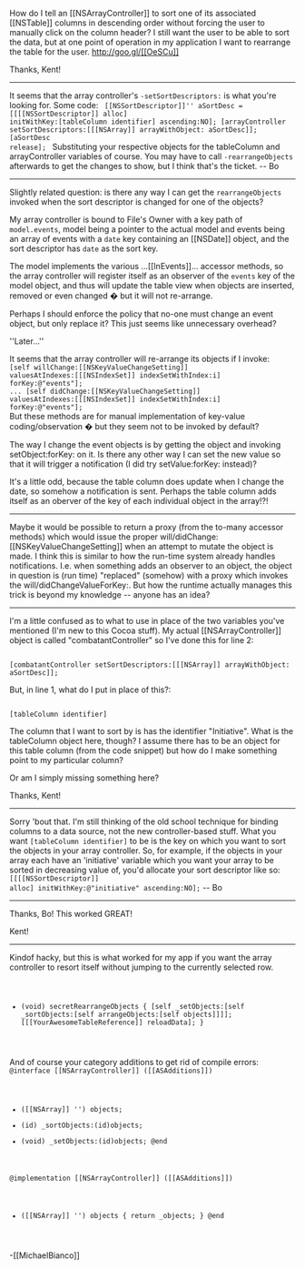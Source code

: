 How do I tell an [[NSArrayController]] to sort one of its associated [[NSTable]] columns in descending order without forcing the user to manually click on the column header? I still want the user to be able to sort the data, but at one point of operation in my application I want to rearrange the table for the user. http://goo.gl/[[OeSCu]]

Thanks,
Kent!

----

It seems that the array controller's <code>-setSortDescriptors:</code> is what you're looking for.  Some code:
<code>
[[NSSortDescriptor]]'' aSortDesc = [[[[NSSortDescriptor]] alloc] 
                                                 initWithKey:[tableColumn identifier] ascending:NO];
[arrayController setSortDescriptors:[[[NSArray]] arrayWithObject: aSortDesc]];
[aSortDesc release];
</code>
Substituting your respective objects for the tableColumn and arrayController variables of course. You may have to call
<code>-rearrangeObjects</code> afterwards to get the changes to show, but I think that's the ticket.  -- Bo

----

Slightly related question: is there any way I can get the <code>rearrangeObjects</code> invoked when the sort descriptor is changed for one of the objects?

My array controller is bound to File's Owner with a key path of <code>model.events</code>, model being a pointer to the actual model and events being an array of events with a <code>date</code> key containing an [[NSDate]] object, and the sort descriptor has <code>date</code> as the sort key.

The model implements the various ...[[InEvents]]... accessor methods, so the array controller will register itself as an observer of the <code>events</code> key of the model object, and thus will update the table view when objects are inserted,  removed or even changed � but it will not re-arrange.

Perhaps I should enforce the policy that no-one must change an event object, but only replace it? This just seems like unnecessary overhead?

''Later...''

It seems that the array controller will re-arrange its objects if I invoke:
<code>
[self willChange:[[NSKeyValueChangeSetting]] valuesAtIndexes:[[[NSIndexSet]] indexSetWithIndex:i] forKey:@"events"];
...
[self didChange:[[NSKeyValueChangeSetting]] valuesAtIndexes:[[[NSIndexSet]] indexSetWithIndex:i] forKey:@"events"];
</code>
But these methods are for manual implementation of key-value coding/observation � but they seem not to be invoked by default?

The way I change the event objects is by getting the object and invoking setObject:forKey: on it. Is there any other way I can set the new value so that it will trigger a notification (I did try setValue:forKey: instead)?

It's a little odd, because the table column does update when I change the date, so somehow a notification is sent. Perhaps the table column adds itself as an oberver of the key of each individual object in the array!?!

----

Maybe it would be possible to return a proxy (from the to-many accessor methods) which would issue the proper will/didChange:[[NSKeyValueChangeSetting]] when an attempt to mutate the object is made. I think this is similar to how the run-time system already handles notifications. I.e. when something adds an observer to an object, the object in question is (run time) "replaced" (somehow) with a proxy which invokes the will/didChangeValueForKey:. But how the runtime actually manages this trick is beyond my knowledge -- anyone has an idea?

----

I'm a little confused as to what to use in place of the two variables you've mentioned (I'm new to this Cocoa stuff).  My actual [[NSArrayController]] object is called "combatantController" so I've done this for line 2:

<code>
[combatantController setSortDescriptors:[[[NSArray]] arrayWithObject: aSortDesc]];
</code>


But, in line 1, what do I put in place of this?:

<code>
[tableColumn identifier]
</code>

The column that I want to sort by is has the identifier "Initiative".  What is the tableColumn object here, though?  I assume there has to be an object for this table column (from the code snippet) but how do I make something point to my particular column?

Or am I simply missing something here?

Thanks,
Kent!

----

Sorry 'bout that.  I'm still thinking of  the old school technique for binding columns to a data source, not the new controller-based stuff.  What you want <code>[tableColumn identifier]</code> to be is the key on which you want to sort the objects in your array controller.  So, for example, if the objects in your array each have an 'initiative' variable which you want your array to be sorted in decreasing value of, you'd allocate your sort descriptor like so: <code>[[[[NSSortDescriptor]] alloc] initWithKey:@"initiative" ascending:NO];</code>  -- Bo

----

Thanks, Bo!  This worked GREAT!

Kent!

----

Kindof hacky, but this is what worked for my app if you want the array controller to resort itself without jumping to the currently selected row.
<code>
- (void) secretRearrangeObjects {
	[self _setObjects:[self _sortObjects:[self arrangeObjects:[self objects]]]];
	[[[YourAwesomeTableReference]] reloadData];
}
</code>

And of course your category additions to get rid of compile errors:
<code>
@interface [[NSArrayController]] ([[ASAdditions]])
- ([[NSArray]] '') objects;
- (id) _sortObjects:(id)objects;
- (void) _setObjects:(id)objects;
@end

@implementation [[NSArrayController]] ([[ASAdditions]])
- ([[NSArray]] '') objects {
	return _objects;
}
@end
</code>

-[[MichaelBianco]]